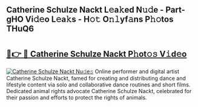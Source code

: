 ## Catherine Schulze Nackt L𝚎a𝚔ed N𝚞𝚍e - Part-gHO Vi𝚍𝚎o L𝚎a𝚔s - H𝚘𝚝 O𝚗𝚕yf𝚊ns P𝚑𝚘tos THuQ6

# <h2><a href="http://kfcdz3.oniu.top/?m=Catherine+Schulze+Nackt">🔗👉 🔴 Catherine Schulze Nackt P𝚑ot𝚘𝚜 V𝚒d𝚎o</a></h2>

[![Catherine Schulze Nackt Nu𝚍e𝚜](https://i.imgur.com/0qMVB7G.gif)](http://kfcdz3.oniu.top/?m=Catherine+Schulze+Nackt)
Online performer and digital artist Catherine Schulze Nackt, famed for creating and distributing dance and lifestyle content via solo and collaborative dance routines and short films. Dedicated animal rights advocate Catherine Schulze Nackt, celebrated for their passion and efforts to protect the rights of animals.  
